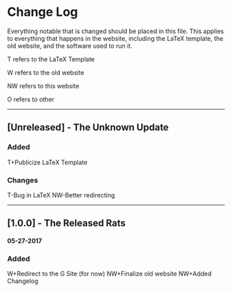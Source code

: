 # Change Log
Everything notable that is changed should be placed in this file. This applies to everything that happens
in the website, including the LaTeX template, the old website, and the software used to run it. 

T refers to the LaTeX Template 

W refers to the old website

NW refers to this website

O refers to other

------------------------------------------
## [Unreleased] - The Unknown Update
### Added
T+Publicize LaTeX Template
### Changes
T-Bug in LaTeX
NW-Better redirecting

------------------------------------------

## [1.0.0] - The Released Rats
#### 05-27-2017 
### Added
W+Redirect to the G Site (for now)
NW+Finalize old website
NW+Added Changelog
